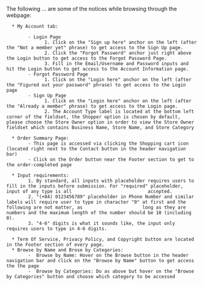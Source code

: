 The following ... are some of the notices while browsing through the webpage:

      * My Account tab:

            - Login Page
                  1. Click on the "Sign up here" anchor on the left (after the "Not a member yet" phrase) to get access to the Sign Up page.
                  2. Click the "Forgot Password" anchor just right above the Login button to get access to the Forgot Password Page.
                  3. Fill in the Email/Username and Password inputs and hit the Login button to get access to the Account Information page.
            - Forgot Password Page
                  1. Click on the "Login here" anchor on the left (after the "Figured out your password" phrase) to get access to the Login page
            - Sign Up Page
                  1. Click on the "Login here" anchor on the left (after the "Already a member" phrase) to get access to the Login page.
                  2. The Account Type label is located at the bottom left corner of the fieldset, the Shopper option is chosen by default, please choose the Store Owner option in order to view the Store Owner fieldset which contains Business Name, Store Name, and Store Category
                 
      * Order Summary Page: 
            - This page is accessed via clicking the Shopping cart icon (located right next to the Contact button in the header navigation bar)
            - Click on the Order button near the Footer section to get to the order-completed page
      
      * Input requirements: 
            1. By standard, all inputs with placeholder requires users to fill in the inputs before submission. For "required" placeholder, input of any type is all                            accepted.
            2. "(+84) 0123456789" placeholder in Phone Number and similar labels will require user to type in character "0" at first and the following are not matter, as                      long as they are numbers and the maximum length of the number should be 10 (including 0).
            3. "4-6" digits is what it sounds like, the input only requires users to type in 4-6 digits.
            
      * Term Of Service, Privacy Policy, and Copyright button are located in the Footer section of every page.
      * Browse by Name and Brose by Categories:
            -  Browse by Name: Hover on the Browse button in the header navigation bar and click on the "Browse by Name" button to get access the the page
            -  Browse by Categories: Do as above but hover on the "Browse by Categories" button and choose which category to be accessed
       
      
